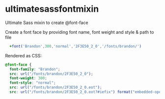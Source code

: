 # ultimatesassfontmixin
Ultimate Sass mixin to create @font-face

Create a font face by providing font name, font weight and style & path to file

```sass
  +font('Brandon',300,'normal','2F3E50_2_0','/fonts/brandon/')
```
Rendered as CSS:

```css
@font-face {
  font-family: "Brandon";
  src: url("/fonts/brandon/2F3E50_2_0");
  font-weight: 300;
  font-style: "normal";
  src: url("/fonts/brandon/2F3E50_2_0.eot");
  src: url("/fonts/brandon/2F3E50_2_0.eot?#iefix") format("embedded-opentype"), url("/fonts/brandon/2F3E50_2_0.woff2") format("woff2"), url("/fonts/brandon/2F3E50_2_0.woff") format("woff"), url("/fonts/brandon/2F3E50_2_0.ttf") format("truetype"); }
```
